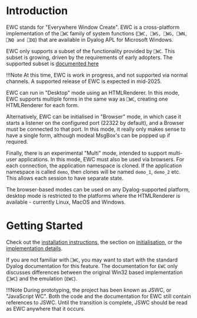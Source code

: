 # Introduction

EWC stands for "Everywhere Window Create". EWC is a cross-platform implementation of the `⎕WC` family of system functions
(`⎕WC, ⎕WS, ⎕WG, ⎕WN, ⎕NQ and ⎕DQ`) that are available in Dyalog APL
for Microsoft Windows.

EWC only supports a subset of the functionality provided by `⎕WC`.
This subset is growing, driven by the requirements of early adopters.
The supported subset is [documented here](Classes)

!!!Note
     At this time, EWC is work in progress, and not supported via 
     normal channels. A supported release of EWC is expected in mid-2025.

EWC can run in "Desktop" mode using an HTMLRenderer. In this mode, EWC supports multiple forms in the same way as `⎕WC`, creating one HTMLRenderer for each form.

Alternatively, EWC can be initialised in "Browser" mode, in which case it starts a listener on the configured port (22322 by default), and a Browser must be connected to that port. In this mode, it really only makes sense to have a single form, although modeal MsgBox's can be
popped up if required.

Finally, there is an experimental "Multi" mode, intended to support 
multi-user applications. In this mode, EWC must also be used via browsers. For each connection, the application namespace is cloned.
If the application namespace is called `demo`, then clones will be named
`demo_1`, `demo_2` etc. This allows each session to have separate state.

The browser-based modes can be used on any Dyalog-supported platform,
desktop mode is restricted to the platforms where the HTMLRenderer is
available - currently Linux, MacOS and Windows.

# Getting Started

Check out the [installation instructions](Usage/Installatiom.md), the section on
[initialisation](Usage/Initialisation.md), or the [implementation details](Discussion/TechDetails.md).

If you are not familiar with `⎕WC`, you may want to start with the standard Dyalog
documentation for this feature. The documentation for `EWC` only discusses differences
between the original Win32 based implementation (`⎕WC`) and the emulation (`EWC`).

!!!Note
     During prototyping, the project has been known as JSWC, or "JavaScript WC". 
     Both the code and the documentation for EWC still contain references to JSWC.
     Until the transition is complete, JSWC should be read as EWC anywhere that it occurs.
     